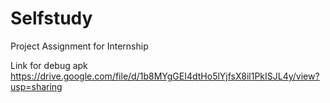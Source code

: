 # Selfstudy
Project Assignment for Internship

Link for debug apk https://drive.google.com/file/d/1b8MYgGEI4dtHo5lYjfsX8il1PkISJL4y/view?usp=sharing
